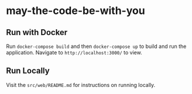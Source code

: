 # may-the-code-be-with-you

## Run with Docker

Run `docker-compose build` and then `docker-compose up` to build and run the application. Navigate to `http://localhost:3000/` to view.

## Run Locally

Visit the `src/web/README.md` for instructions on running locally.